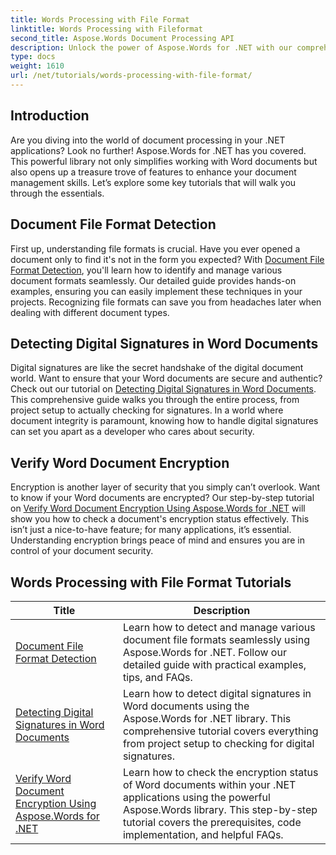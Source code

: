 ```yaml
---
title: Words Processing with File Format
linktitle: Words Processing with Fileformat
second_title: Aspose.Words Document Processing API
description: Unlock the power of Aspose.Words for .NET with our comprehensive tutorials on document processing, including file format detection and digital signatures.
type: docs
weight: 1610
url: /net/tutorials/words-processing-with-file-format/
---
```

## Introduction

Are you diving into the world of document processing in your .NET applications? Look no further! Aspose.Words for .NET has you covered. This powerful library not only simplifies working with Word documents but also opens up a treasure trove of features to enhance your document management skills. Let’s explore some key tutorials that will walk you through the essentials.

## Document File Format Detection

First up, understanding file formats is crucial.  Have you ever opened a document only to find it's not in the form you expected? With [Document File Format Detection](./document-file-format-detection/), you'll learn how to identify and manage various document formats seamlessly. Our detailed guide provides hands-on examples, ensuring you can easily implement these techniques in your projects. Recognizing file formats can save you from headaches later when dealing with different document types. 

## Detecting Digital Signatures in Word Documents

Digital signatures are like the secret handshake of the digital document world. Want to ensure that your Word documents are secure and authentic? Check out our tutorial on [Detecting Digital Signatures in Word Documents](./detecting-digital-signatures/). This comprehensive guide walks you through the entire process, from project setup to actually checking for signatures. In a world where document integrity is paramount, knowing how to handle digital signatures can set you apart as a developer who cares about security.

## Verify Word Document Encryption

Encryption is another layer of security that you simply can’t overlook. Want to know if your Word documents are encrypted? Our step-by-step tutorial on [Verify Word Document Encryption Using Aspose.Words for .NET](./verify-word-document-encryption/) will show you how to check a document's encryption status effectively. This isn’t just a nice-to-have feature; for many applications, it’s essential. Understanding encryption brings peace of mind and ensures you are in control of your document security.

 ## Words Processing with File Format Tutorials
| Title | Description |
| --- | --- |
| [Document File Format Detection](./document-file-format-detection/) | Learn how to detect and manage various document file formats seamlessly using Aspose.Words for .NET. Follow our detailed guide with practical examples, tips, and FAQs. |
| [Detecting Digital Signatures in Word Documents](./detecting-digital-signatures/) | Learn how to detect digital signatures in Word documents using the Aspose.Words for .NET library. This comprehensive tutorial covers everything from project setup to checking for digital signatures. |
| [Verify Word Document Encryption Using Aspose.Words for .NET](./verify-word-document-encryption/) | Learn how to check the encryption status of Word documents within your .NET applications using the powerful Aspose.Words library. This step-by-step tutorial covers the prerequisites, code implementation, and helpful FAQs. |
